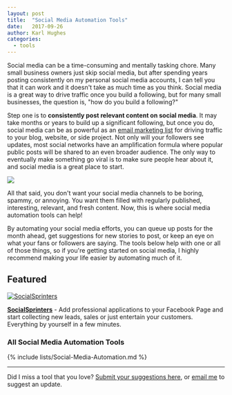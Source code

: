 ```yaml
---
layout: post
title:  "Social Media Automation Tools"
date:   2017-09-26
author: Karl Hughes
categories:
  - tools
---
```


Social media can be a time-consuming and mentally tasking chore. Many small business owners just skip social media, but after spending years posting consistently on my personal social media accounts, I can tell you that it can work and it doesn't take as much time as you think. Social media is a great way to drive traffic once you build a following, but for many small businesses, the question is, "how do you build a following?"

Step one is to **consistently post relevant content on social media**. It may take months or years to build up a significant following, but once you do, social media can be as powerful as an [email marketing list](http://localhost:4000/2017/email-marketing-tools/) for driving traffic to your blog, website, or side project. Not only will your followers see updates, most social networks have an amplification formula where popular public posts will be shared to an even broader audience. The only way to eventually make something go viral is to make sure people hear about it, and social media is a great place to start.

![](https://i.imgur.com/YNBev2n.jpg)

All that said, you don't want your social media channels to be boring, spammy, or annoying. You want them filled with regularly published, interesting, relevant, and fresh content. Now, this is where social media automation tools can help!
 
By automating your social media efforts, you can queue up posts for the month ahead, get suggestions for new stories to post, or keep an eye on what your fans or followers are saying. The tools below help with one or all of those things, so if you're getting started on social media, I highly recommend making your life easier by automating much of it.

<div class="featured">
  <h2>Featured</h2>
  <a href="http://www.shareasale.com/r.cfm?b=1069675&u=1653894&m=74517"><img src="https://i.imgur.com/lLYs2rD.jpg?2" alt="SocialSprinters"></a>
  <p>
    <strong><a href="http://www.shareasale.com/r.cfm?b=1069675&u=1653894&m=74517">SocialSprinters</a></strong> - Add professional applications to your Facebook Page and start collecting new leads, sales or just entertain your customers. Everything by yourself in a few minutes.
  </p>
</div>

### All Social Media Automation Tools

{% include lists/Social-Media-Automation.md %}

-----

Did I miss a tool that you love? [Submit your suggestions here](https://airtable.com/shrwrPOxd0wlqoiZb), or [email me](mailto:marketing@portablecto.com) to suggest an update.
